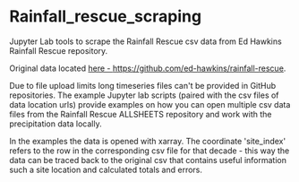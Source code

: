 # Rainfall_rescue_scraping

Jupyter Lab tools to scrape the Rainfall Rescue csv data from Ed Hawkins Rainfall Rescue repository. 

Original data located <a href='https://github.com/ed-hawkins/rainfall-rescue'>here - https://github.com/ed-hawkins/rainfall-rescue</a>.

Due to file upload limits long timeseries files can't be provided in GitHub repositories. The example Jupyter lab scripts (paired with the csv files of data location urls) provide examples on how you can open multiple csv data files from the Rainfall Rescue ALLSHEETS repository and work with the precipitation data locally.

In the examples the data is opened with xarray. The coordinate 'site_index' refers to the row in the corresponding csv file for that decade - this way the data can be traced back to the original csv that contains useful information such a site location and calculated totals and errors.
